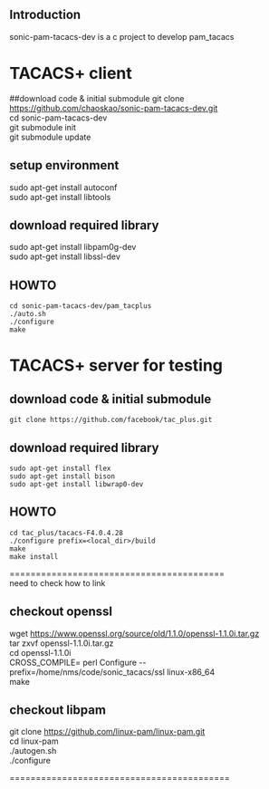 ## Introduction
sonic-pam-tacacs-dev is a c project to develop pam_tacacs

# TACACS+ client
##download code & initial submodule
    git clone https://github.com/chaoskao/sonic-pam-tacacs-dev.git  
    cd sonic-pam-tacacs-dev  
    git submodule init  
    git submodule update  

## setup environment
sudo apt-get install autoconf  
sudo apt-get install libtools

## download required library
sudo apt-get install libpam0g-dev  
sudo apt-get install libssl-dev

## HOWTO    
    cd sonic-pam-tacacs-dev/pam_tacplus  
    ./auto.sh  
    ./configure  
    make

# TACACS+ server for testing

## download code & initial submodule
    git clone https://github.com/facebook/tac_plus.git

## download required library
    sudo apt-get install flex  
	sudo apt-get install bison  
	sudo apt-get install libwrap0-dev
	
## HOWTO
    cd tac_plus/tacacs-F4.0.4.28
	./configure prefix=<local_dir>/build
    make
    make install


=========================================  
need to check how to link
## checkout openssl
wget https://www.openssl.org/source/old/1.1.0/openssl-1.1.0i.tar.gz  
tar zxvf openssl-1.1.0i.tar.gz  
cd openssl-1.1.0i  
CROSS_COMPILE= perl Configure --prefix=/home/nms/code/sonic_tacacs/ssl linux-x86_64  
make

## checkout libpam
git clone https://github.com/linux-pam/linux-pam.git  
cd linux-pam  
./autogen.sh  
./configure  

==========================================
